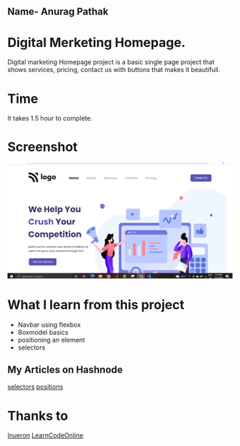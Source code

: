 ## Name- Anurag Pathak

# Digital Merketing Homepage.
 Digital marketing Homepage project is a basic single page project that shows services, pricing, contact us with buttons that makes it beautifull.

 # Time
 It takes 1.5 hour to complete.

 # Screenshot
 ![Digital meketing](./digital%20merketing.PNG)

# What I learn from this project
* Navbar using flexbox
* Boxmodel basics
* positioning an element
* selectors

## My Articles on Hashnode

[selectors](https://vikas360.hashnode.dev/css-selector-guide)
[positions](https://vikas360.hashnode.dev/positioning-in-css)

# Thanks to
[Inueron](https://ineuron.ai/)
[LearnCodeOnline](https://web.learncodeonline.in/)